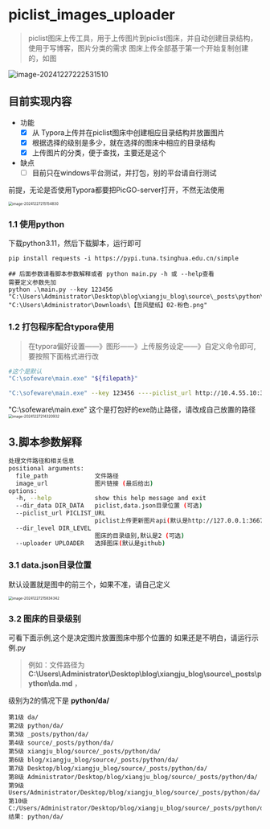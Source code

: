 #  piclist_images_uploader
> piclist图床上传工具，用于上传图片到piclist图床，并自动创建目录结构，使用于写博客，图片分类的需求
> 图床上传全部基于第一个开始复制创建的，如图
>
![image-20241227222531510](https://github.xiangfeng.us.kg/tuchang/main/typora/README/image-20241227222531510.png)

## 目前实现内容

+ 功能
  - [x] 从 Typora上传并在piclist图床中创建相应目录结构并放置图片
  - [x] 根据选择的级别是多少，就在选择的图床中相应的目录结构
  - [x] 上传图片的分类，便于查找，主要还是这个
+ 缺点
  - [ ] 目前只在windows平台测试，并打包，别的平台请自行测试

前提，无论是否使用Typora都要把PicGO-server打开，不然无法使用

<img src="https://github.xiangfeng.us.kg/tuchang/main/typora/README/image-20241227215154830.png" alt="image-20241227215154830" style="zoom: 50%;" />

### 1.1 使用python
下载python3.11，然后下载脚本，运行即可
```
pip install requests -i https://pypi.tuna.tsinghua.edu.cn/simple

## 后面参数请看脚本参数解释或者 python main.py -h 或 --help查看
需要定义参数先加
python .\main.py --key 123456 "C:\Users\Administrator\Desktop\blog\xiangju_blog\source\_posts\python\can.md" "C:\Users\Administrator\Downloads\【哲风壁纸】02-粉色.png"
```
### 1.2 打包程序配合typora使用

> 在typora偏好设置——》图形——》上传服务设定——》自定义命令即可,要按照下面格式进行改

 ```bash
#这个是默认
"C:\sofeware\main.exe" "${filepath}" 

"C:\sofeware\main.exe" --key 123456 ----piclist_url http://10.4.55.10:36677 "${filepath}"
 ```
"C:\sofeware\main.exe" 这个是打包好的exe防止路径，请改成自己放置的路径
<img src="https://github.xiangfeng.us.kg/tuchang/main/typora/README/image-20241227214320932.png" alt="image-20241227214320932" style="zoom:50%;" />

## 3.脚本参数解释

```bash
处理文件路径和相关信息
positional arguments:
  file_path             文件路径
  image_url             图片链接 (最后给出)
options:
  -h, --help            show this help message and exit
  --dir_data DIR_DATA   piclist,data.json目录位置 (可选)
  --piclist_url PICLIST_URL
                        piclist上传更新图片api(默认是http://127.0.0.1:36677)
  --dir_level DIR_LEVEL
                        图床的目录级别,默认是2 (可选)
  --uploader UPLOADER   选择图床(默认是github)
```
### 3.1 data.json目录位置

默认设置就是图中的前三个，如果不准，请自己定义

<img src="https://github.xiangfeng.us.kg/tuchang/main/typora/README/image-20241227215834342.png" alt="image-20241227215834342" style="zoom:50%;" />

### 3.2 图床的目录级别

可看下面示例,这个是决定图片放置图床中那个位置的
如果还是不明白，请运行示例.py
>  例如：文件路径为**C:\\Users\\Administrator\\Desktop\\blog\\xiangju_blog\\source\\_posts\\python\\da.md** ，

级别为2的情况下是 **python/da/**
```
第1级 da/
第2级 python/da/
第3级 _posts/python/da/
第4级 source/_posts/python/da/
第5级 xiangju_blog/source/_posts/python/da/
第6级 blog/xiangju_blog/source/_posts/python/da/
第7级 Desktop/blog/xiangju_blog/source/_posts/python/da/
第8级 Administrator/Desktop/blog/xiangju_blog/source/_posts/python/da/
第9级 Users/Administrator/Desktop/blog/xiangju_blog/source/_posts/python/da/
第10级 C:/Users/Administrator/Desktop/blog/xiangju_blog/source/_posts/python/da/
结果: python/da/
```

